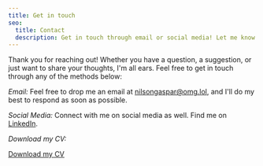 ```yaml
---
title: Get in touch
seo:
  title: Contact
  description: Get in touch through email or social media! Let me know how I can help.
---
```


Thank you for reaching out! Whether you have a question, a suggestion, or just want to share your thoughts, I'm all ears. Feel free to get in touch through any of the methods below:

_Email:_
Feel free to drop me an email at [nilsongaspar@omg.lol](mailto:nilsongaspar@omg.lol), and I'll do my best to respond as soon as possible.

_Social Media:_
Connect with me on social media as well. Find me on [LinkedIn](https://www.linkedin.com/in/nilsongaspar/).

_Download my CV:_

<a href="./assets/files/Nilson GasparCV.pdf" download>Download my CV</a>
